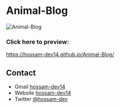 # Animal-Blog




![Animal-Blog](https://user-images.githubusercontent.com/73648971/112833177-473f0400-908e-11eb-953a-a8d03d03fc33.jpg)




### Click here to preview:

https://hossam-dev14.github.io/Animal-Blog/




## Contact

- Gmail [hossam-dev14](mailto:hossamdev14@gmail.com)
- Website [hossam-dev14](https://hossam-dev14.github.io/)
- Twitter [@hossam-dev](https://twitter.com/hossam-dev)
